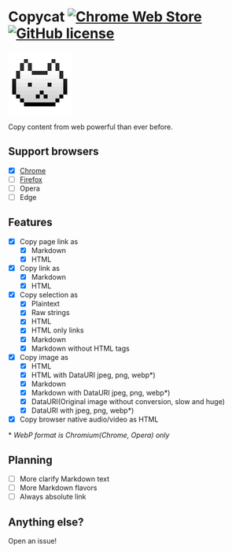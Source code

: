 # Copycat [![Chrome Web Store](https://img.shields.io/chrome-web-store/v/jdjbiojkklnaeoanimopafmnmhldejbg.svg?maxAge=86400)](https://chrome.google.com/webstore/detail/copycat/jdjbiojkklnaeoanimopafmnmhldejbg) [![GitHub license](https://img.shields.io/badge/license-MIT-blue.svg)](https://raw.githubusercontent.com/BlackGlory/copycat/master/LICENSE)

[![copycat](https://raw.githubusercontent.com/BlackGlory/copycat/master/src/assets/icon-128.png)](https://chrome.google.com/webstore/detail/copycat/jdjbiojkklnaeoanimopafmnmhldejbg)

Copy content from web powerful than ever before.

## Support browsers

- [x] [Chrome](https://chrome.google.com/webstore/detail/copycat/jdjbiojkklnaeoanimopafmnmhldejbg)
- [ ] [Firefox](https://addons.mozilla.org/zh-CN/firefox/addon/extension-copycat/)
- [ ] Opera
- [ ] Edge

## Features

- [x] Copy page link as
  - [x] Markdown
  - [x] HTML
- [x] Copy link as
  - [x] Markdown
  - [x] HTML
- [x] Copy selection as
  - [x] Plaintext
  - [x] Raw strings
  - [x] HTML
  - [x] HTML only links
  - [x] Markdown
  - [x] Markdown without HTML tags
- [x] Copy image as
  - [x] HTML
  - [x] HTML with DataURI jpeg, png, webp\*)
  - [x] Markdown
  - [x] Markdown with DataURI jpeg, png, webp\*)
  - [x] DataURI(Original image without conversion, slow and huge)
  - [x] DataURI with jpeg, png, webp\*)
- [x] Copy browser native audio/video as HTML

\* *WebP format is Chromium(Chrome, Opera) only*

## Planning

- [ ] More clarify Markdown text
- [ ] More Markdown flavors
- [ ] Always absolute link

## Anything else?

Open an issue!

